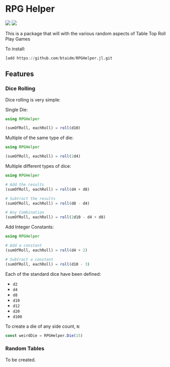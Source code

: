 
# RPG Helper
[![](https://img.shields.io/badge/docs-stable-blue.svg)](https://btaidm.github.io/RPGHelper.jl/stable)
[![](https://img.shields.io/badge/docs-latest-blue.svg)](https://btaidm.github.io/RPGHelper.jl/dev)

This is a package that will with the various random aspects of 
Table Top Roll Play Games

To install:
```julia
]add https://github.com/btaidm/RPGHelper.jl.git
```

## Features

### Dice Rolling

Dice rolling is very simple:

Single Die:
```julia
using RPGHelper

(sumOfRoll, eachRoll) = roll(d10)
```

Multiple of the same type of die:
```julia
using RPGHelper

(sumOfRoll, eachRoll) = roll(2d4)
```

Multiple different types of dice:
```julia
using RPGHelper

# Add the results
(sumOfRoll, eachRoll) = roll(d4 + d8)

# Subtract the results
(sumOfRoll, eachRoll) = roll(d8 - d4)

# Any Combination
(sumOfRoll, eachRoll) = roll(2d10 - d4 + d8)
```

Add Integer Constants:
```julia
using RPGHelper

# Add a constant
(sumOfRoll, eachRoll) = roll(d4 + 2)

# Subtract a constant
(sumOfRoll, eachRoll) = roll(d10 - 3)
```

Each of the standard dice have been defined:
- `d2`
- `d4`
- `d8`
- `d10`
- `d12`
- `d20`
- `d100`

To create a die of any side count, `N`:
```julia
const weirdDie = RPGHelper.Die(15)
```

### Random Tables

To be created.

